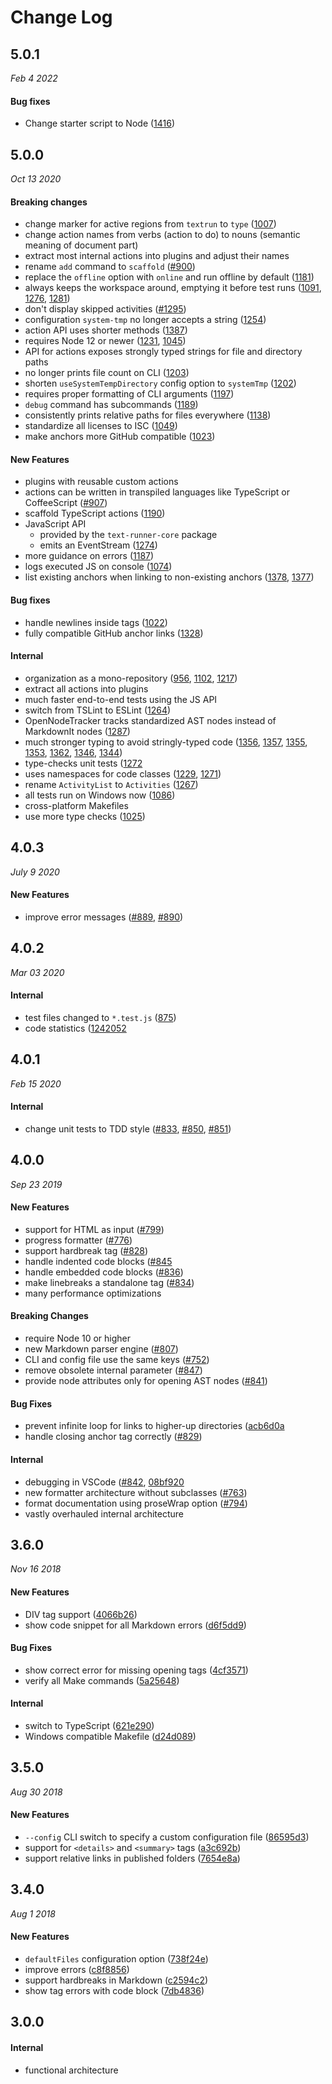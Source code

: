 # Change Log

## 5.0.1

_Feb 4 2022_

#### Bug fixes

- Change starter script to Node
  ([1416](https://github.com/kevgo/text-runner/pull/1416))

## 5.0.0

_Oct 13 2020_

#### Breaking changes

- change marker for active regions from `textrun` to `type`
  ([1007](https://github.com/kevgo/text-runner/pull/1007))
- change action names from verbs (action to do) to nouns (semantic meaning of
  document part)
- extract most internal actions into plugins and adjust their names
- rename `add` command to `scaffold`
  ([#900](https://github.com/kevgo/text-runner/pull/900))
- replace the `offline` option with `online` and run offline by default
  ([1181](https://github.com/kevgo/text-runner/pull/1181))
- always keeps the workspace around, emptying it before test runs
  ([1091](https://github.com/kevgo/text-runner/pull/1091),
  [1276](https://github.com/kevgo/text-runner/pull/1276),
  [1281](https://github.com/kevgo/text-runner/pull/1281))
- don't display skipped activities
  ([#1295](https://github.com/kevgo/text-runner/pull/1295))
- configuration `system-tmp` no longer accepts a string
  ([1254](https://github.com/kevgo/text-runner/pull/1254))
- action API uses shorter methods
  ([1387](https://github.com/kevgo/text-runner/pull/1387))
- requires Node 12 or newer
  ([1231](https://github.com/kevgo/text-runner/pull/1231),
  [1045](https://github.com/kevgo/text-runner/pull/1045))
- API for actions exposes strongly typed strings for file and directory paths
- no longer prints file count on CLI
  ([1203](https://github.com/kevgo/text-runner/pull/1203))
- shorten `useSystemTempDirectory` config option to `systemTmp`
  ([1202](https://github.com/kevgo/text-runner/pull/1202))
- requires proper formatting of CLI arguments
  ([1197](https://github.com/kevgo/text-runner/pull/1197))
- `debug` command has subcommands
  ([1189](https://github.com/kevgo/text-runner/pull/1189))
- consistently prints relative paths for files everywhere
  ([1138](https://github.com/kevgo/text-runner/pull/1138))
- standardize all licenses to ISC
  ([1049](https://github.com/kevgo/text-runner/pull/1049))
- make anchors more GitHub compatible
  ([1023](https://github.com/kevgo/text-runner/pull/1023))

#### New Features

- plugins with reusable custom actions
- actions can be written in transpiled languages like TypeScript or CoffeeScript
  ([#907](https://github.com/kevgo/text-runner/pull/907))
- scaffold TypeScript actions
  ([1190](https://github.com/kevgo/text-runner/pull/1190))
- JavaScript API
  - provided by the `text-runner-core` package
  - emits an EventStream
    ([1274](https://github.com/kevgo/text-runner/pull/1274))
- more guidance on errors
  ([1187](https://github.com/kevgo/text-runner/pull/1187))
- logs executed JS on console
  ([1074](https://github.com/kevgo/text-runner/pull/1074))
- list existing anchors when linking to non-existing anchors
  ([1378](https://github.com/kevgo/text-runner/pull/1378),
  [1377](https://github.com/kevgo/text-runner/pull/1377))

#### Bug fixes

- handle newlines inside tags
  ([1022](https://github.com/kevgo/text-runner/pull/1022))
- fully compatible GitHub anchor links
  ([1328](https://github.com/kevgo/text-runner/pull/1328))

#### Internal

- organization as a mono-repository
  ([956](https://github.com/kevgo/text-runner/pull/956),
  [1102](https://github.com/kevgo/text-runner/pull/1102),
  [1217](https://github.com/kevgo/text-runner/pull/1217))
- extract all actions into plugins
- much faster end-to-end tests using the JS API
- switch from TSLint to ESLint
  ([1264](https://github.com/kevgo/text-runner/pull/1264))
- OpenNodeTracker tracks standardized AST nodes instead of MarkdownIt nodes
  ([1287](https://github.com/kevgo/text-runner/pull/1287))
- much stronger typing to avoid stringly-typed code
  ([1356](https://github.com/kevgo/text-runner/pull/1356),
  [1357](https://github.com/kevgo/text-runner/pull/1357),
  [1355](https://github.com/kevgo/text-runner/pull/1355),
  [1353](https://github.com/kevgo/text-runner/pull/1353),
  [1362](https://github.com/kevgo/text-runner/pull/1362),
  [1346](https://github.com/kevgo/text-runner/pull/1346),
  [1344](https://github.com/kevgo/text-runner/pull/1344))
- type-checks unit tests ([1272](https://github.com/kevgo/text-runner/pull/1272)
- uses namespaces for code classes
  ([1229](https://github.com/kevgo/text-runner/pull/1229),
  [1271](https://github.com/kevgo/text-runner/pull/1271))
- rename `ActivityList` to `Activities`
  ([1267](https://github.com/kevgo/text-runner/pull/1267))
- all tests run on Windows now
  ([1086](https://github.com/kevgo/text-runner/pull/1086))
- cross-platform Makefiles
- use more type checks ([1025](https://github.com/kevgo/text-runner/pull/1025))

## 4.0.3

_July 9 2020_

#### New Features

- improve error messages ([#889](https://github.com/kevgo/text-runner/pull/889),
  [#890](https://github.com/kevgo/text-runner/pull/890))

## 4.0.2

_Mar 03 2020_

#### Internal

- test files changed to `*.test.js`
  ([875](https://github.com/kevgo/text-runner/pull/875))
- code statistics
  ([1242052](https://github.com/kevgo/text-runner/commit/12420526c81437407fbc57415ec5195092bc7a07)

## 4.0.1

_Feb 15 2020_

#### Internal

- change unit tests to TDD style
  ([#833](https://github.com/kevgo/text-runner/pull/833/files),
  [#850](https://github.com/kevgo/text-runner/pull/850),
  [#851](https://github.com/kevgo/text-runner/pull/851))

## 4.0.0

_Sep 23 2019_

#### New Features

- support for HTML as input
  ([#799](https://github.com/kevgo/text-runner/pull/799))
- progress formatter ([#776](https://github.com/kevgo/text-runner/pull/776))
- support hardbreak tag ([#828](https://github.com/kevgo/text-runner/pull/828))
- handle indented code blocks
  ([#845](https://github.com/kevgo/text-runner/pull/845/files)
- handle embedded code blocks
  ([#836](https://github.com/kevgo/text-runner/pull/836))
- make linebreaks a standalone tag
  ([#834](https://github.com/kevgo/text-runner/pull/834))
- many performance optimizations

#### Breaking Changes

- require Node 10 or higher
- new Markdown parser engine
  ([#807](https://github.com/kevgo/text-runner/pull/807))
- CLI and config file use the same keys
  ([#752](https://github.com/kevgo/text-runner/pull/752))
- remove obsolete internal parameter
  ([#847](https://github.com/kevgo/text-runner/pull/847))
- provide node attributes only for opening AST nodes
  ([#841](https://github.com/kevgo/text-runner/pull/841))

#### Bug Fixes

- prevent infinite loop for links to higher-up directories
  ([acb6d0a](https://github.com/kevgo/text-runner/commit/acb6d0a02552b8e791061451e53a96f7770f22a7)
- handle closing anchor tag correctly
  ([#829](https://github.com/kevgo/text-runner/pull/829/files))

#### Internal

- debugging in VSCode ([#842](https://github.com/kevgo/text-runner/pull/842),
  [08bf920](https://github.com/kevgo/text-runner/commit/08bf920d3ab16ac955622d4c0127a885181ea949)
- new formatter architecture without subclasses
  ([#763](https://github.com/kevgo/text-runner/pull/763))
- format documentation using proseWrap option
  ([#794](https://github.com/kevgo/text-runner/pull/794))
- vastly overhauled internal architecture

## 3.6.0

_Nov 16 2018_

#### New Features

- DIV tag support
  ([4066b26](https://github.com/kevgo/text-runner/commit/4066b26c9cd1d5060dff3aad141ce6031d7ce5f6))
- show code snippet for all Markdown errors
  ([d6f5dd9](https://github.com/kevgo/text-runner/commit/d6f5dd9c74bf315bebaf7b86a3b0acbb7a133fef))

#### Bug Fixes

- show correct error for missing opening tags
  ([4cf3571](https://github.com/kevgo/text-runner/commit/4cf35712e66f38157bc76db6d5985d03fb6fcd04))
- verify all Make commands
  ([5a25648](https://github.com/kevgo/text-runner/commit/5a25648155ecddd515e94e0492e23cbdd60a2c81))

#### Internal

- switch to TypeScript
  ([621e290](https://github.com/kevgo/text-runner/commits/main?after=621e29099e73fa7bbc818088e003b5d3ade5b916+34))
- Windows compatible Makefile
  ([d24d089](https://github.com/kevgo/text-runner/commit/d24d0898f72b58279e424e1ba2e418cd7b64cf79))

## 3.5.0

_Aug 30 2018_

#### New Features

- `--config` CLI switch to specify a custom configuration file
  ([86595d3](https://github.com/kevgo/text-runner/commit/86595d36f93ad9383ff65ff4daa3faf58be8de1d))
- support for `<details>` and `<summary>` tags
  ([a3c692b](https://github.com/kevgo/text-runner/commit/a3c692b5839bda17a543992a7eb322ef94b02c64))
- support relative links in published folders
  ([7654e8a](https://github.com/kevgo/text-runner/commit/7654e8aa5715d617092ec122a260048d869154c5))

## 3.4.0

_Aug 1 2018_

#### New Features

- `defaultFiles` configuration option
  ([738f24e](https://github.com/kevgo/text-runner/commit/738f24ef9709780b0bf52cbefa04dfb6c6077f36))
- improve errors
  ([c8f8856](https://github.com/kevgo/text-runner/commit/c8f8856e2b75caf0e3709bc2425519d0df2b6408))
- support hardbreaks in Markdown
  ([c2594c2](https://github.com/kevgo/text-runner/commit/c2594c278a68d1b84867d468e12101b937927c91))
- show tag errors with code block
  ([7db4836](https://github.com/kevgo/text-runner/commit/7db4836be28e81da331d1d515197000402a92eab))

## 3.0.0

#### Internal

- functional architecture
